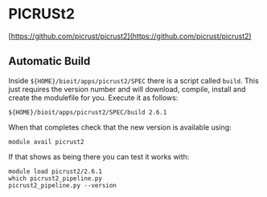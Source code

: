 # PICRUSt2

[https://github.com/picrust/picrust2](https://github.com/picrust/picrust2)

## Automatic Build

Inside `${HOME}/bioit/apps/picrust2/SPEC` there is a script called `build`. This just requires the version number and will download, compile, install and create the modulefile for you. Execute it as follows:

    ${HOME}/bioit/apps/picrust2/SPEC/build 2.6.1

When that completes check that the new version is available using:

    module avail picrust2

If that shows as being there you can test it works with:

    module load picrust2/2.6.1
    which picrust2_pipeline.py
    picrust2_pipeline.py --version
